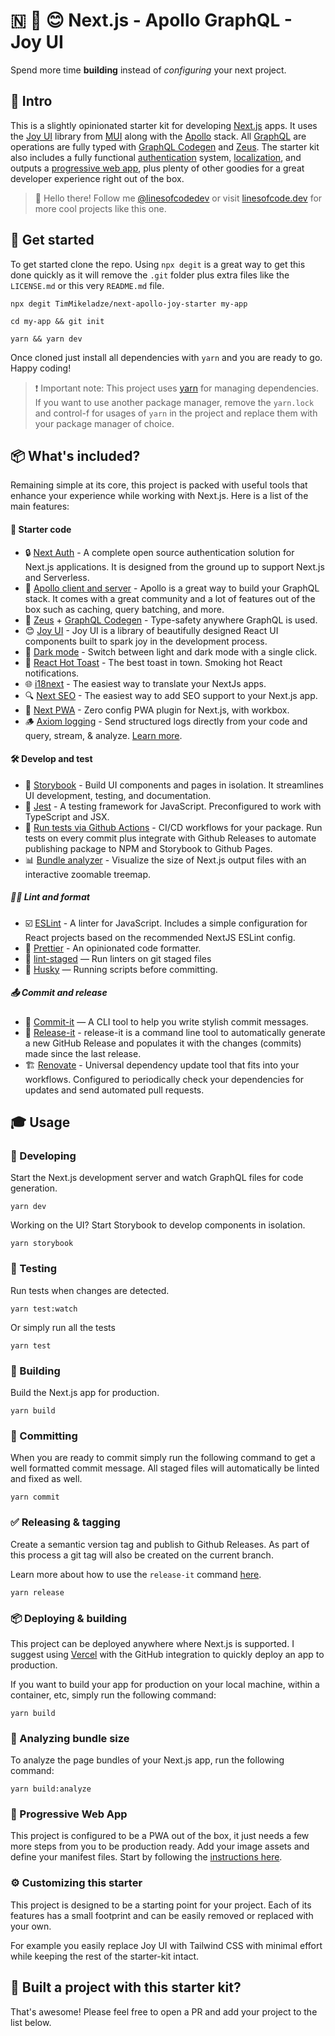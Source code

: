 # 🇳 🚀 😊  Next.js - Apollo GraphQL - Joy UI

Spend more time __building__ instead of _configuring_ your next project.

## 🚪 Intro

This is a slightly opinionated starter kit for developing [Next.js](https://nextjs.org/) apps. It uses the [Joy UI](https://mui.com/joy-ui/getting-started/overview/) library from [MUI](https://mui.com/) along with the [Apollo](https://www.apollographql.com/) stack. All [GraphQL](https://graphql.org/) are operations are fully typed with [GraphQL Codegen](https://the-guild.dev/graphql/codegen) and [Zeus](https://github.com/graphql-editor/graphql-zeus). The starter kit also includes a fully functional [authentication](https://next-auth.js.org/) system, [localization](https://www.i18next.com/), and outputs a [progressive web app](https://github.com/shadowwalker/next-pwa), plus plenty of other goodies for a great developer experience right out of the box.

> 👋 Hello there! Follow me [@linesofcodedev](https://twitter.com/linesofcodedev) or visit [linesofcode.dev](https://linesofcode.dev) for more cool projects like this one.

## 🏃‍ Get started

To get started clone the repo. Using `npx degit` is a great way to get this done quickly as it will remove the `.git` folder plus extra files like the `LICENSE.md` or this very `README.md` file.

```console
npx degit TimMikeladze/next-apollo-joy-starter my-app

cd my-app && git init

yarn && yarn dev
```

Once cloned just install all dependencies with `yarn` and you are ready to go. Happy coding!


> ❗ Important note: This project uses [yarn](https://yarnpkg.com/) for managing dependencies. If you want to use another package manager, remove the `yarn.lock` and control-f for usages of `yarn` in the project and replace them with your package manager of choice.

## 📦 What's included?

Remaining simple at its core, this project is packed with useful tools that enhance your experience while working with Next.js. Here is a list of the main features:

#### 💪 Starter code

- 🔒 [Next Auth](https://next-auth.js.org/) - A complete open source authentication solution for Next.js applications. It is designed from the ground up to support Next.js and Serverless.
- 🚀 [Apollo client and server](https://www.apollographql.com/) - Apollo is a great way to build your GraphQL stack. It comes with a great community and a lot of features out of the box such as caching, query batching, and more.
- 🤖 [Zeus](https://github.com/graphql-editor/graphql-zeus) + [GraphQL Codegen](https://the-guild.dev/graphql/codegen) - Type-safety anywhere GraphQL is used.
- 😊 [Joy UI](https://mui.com/joy-ui/getting-started/overview/) - Joy UI is a library of beautifully designed React UI components built to spark joy in the development process.
- 🌙 [Dark mode](https://mui.com/joy-ui/customization/dark-mode/) - Switch between light and dark mode with a single click.
- 🍞 [React Hot Toast](https://github.com/timolins/react-hot-toast) - The best toast in town. Smoking hot React notifications.
- 🌐 [i18next](https://www.i18next.com/) - The easiest way to translate your NextJs apps.
- 🔍 [Next SEO](https://github.com/garmeeh/next-seo) - The easiest way to add SEO support to your Next.js app.
- 📱 [Next PWA](https://github.com/shadowwalker/next-pwa) - Zero config PWA plugin for Next.js, with workbox.
- 🪵 [Axiom logging](https://axiom.co/) - Send structured logs directly from your code and query, stream, & analyze. [Learn more](https://axiom.co/docs/integrations/nextjs).

#### 🛠 Develop and test

- 📖 [Storybook](https://storybook.js.org/) - Build UI components and pages in isolation. It streamlines UI development, testing, and documentation.
- 🧪 [Jest](https://jestjs.io/) - A testing framework for JavaScript. Preconfigured to work with TypeScript and JSX.
- 🐙 [Run tests via Github Actions](https://docs.github.com/en/actions) - CI/CD workflows for your package. Run tests on every commit plus integrate with Github Releases to automate publishing package to NPM and Storybook to Github Pages.
- 📊 [Bundle analyzer](https://www.npmjs.com/package/@next/bundle-analyzer) - Visualize the size of Next.js output files with an interactive zoomable treemap.

##### 🧑‍🎨 Lint and format

- ☑️ [ESLint](https://eslint.org/) - A linter for JavaScript. Includes a simple configuration for React projects based on the recommended NextJS ESLint config.
- 🎨 [Prettier](https://prettier.io/) - An opinionated code formatter.
- 🚫 [lint-staged](https://github.com/okonet/lint-staged) — Run linters on git staged files
- 🐶 [Husky](https://github.com/typicode/husky) — Running scripts before committing.

##### 📤 Commit and release

- 📝 [Commit-it](https://github.com/TimMikeladze/commit-it/) — A CLI tool to help you write stylish commit messages.
- 🔼 [Release-it](https://github.com/release-it/release-it/) - release-it is a command line tool to automatically generate a new GitHub Release and populates it with the changes (commits) made since the last release.
- 🏗️ [Renovate](https://github.com/renovatebot/renovate) - Universal dependency update tool that fits into your workflows. Configured to periodically check your dependencies for updates and send automated pull requests.

## 🎓 Usage

### 👷‍ Developing

Start the Next.js development server and watch GraphQL files for code generation.

```console
yarn dev
```

Working on the UI? Start Storybook to develop components in isolation.

```console
yarn storybook
```

### 🔬 Testing

Run tests when changes are detected.

```console
yarn test:watch
```

Or simply run all the tests

```console
yarn test
```

### 🚧 Building

Build the Next.js app for production.

```console
yarn build
```

### 📒 Committing

When you are ready to commit simply run the following command to get a well formatted commit message. All staged files will automatically be linted and fixed as well.

```console
yarn commit
```

### ✅ Releasing & tagging

Create a semantic version tag and publish to Github Releases. As part of this process a git tag will also be created on the current branch.

Learn more about how to use the `release-it` command [here](https://github.com/release-it/release-it).

```console
yarn release
```

### 📦 Deploying & building

This project can be deployed anywhere where Next.js is supported. I suggest using [Vercel](https://vercel.com) with the GitHub integration to quickly deploy an app to production.

If you want to build your app for production on your local machine, within a container, etc, simply run the following command:

```console
yarn build
```

### 🔎 Analyzing bundle size

To analyze the page bundles of your Next.js app, run the following command:

```console
yarn build:analyze
```

### 📱 Progressive Web App

This project is configured to be a PWA out of the box, it just needs a few more steps from you to be production ready. Add your image assets and define your manifest files. Start by following the [instructions here](https://github.com/shadowwalker/next-pwa#step-2-add-manifest-file-example).

### ⚙️ Customizing this starter

This project is designed to be a starting point for your project. Each of its features has a small footprint and can be easily removed or replaced with your own.

For example you easily replace Joy UI with Tailwind CSS with minimal effort while keeping the rest of the starter-kit intact.

## 🎊 Built a project with this starter kit?

That's awesome! Please feel free to open a PR and add your project to the list below.



